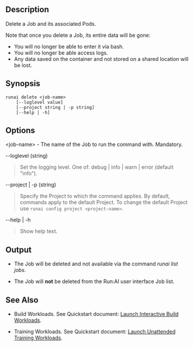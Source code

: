 ## Description

Delete a Job and its associated Pods.

Note that once you delete a Job, its entire data will be gone:

* You will no longer be able to enter it via bash.
* You will no longer be able access logs.
* Any data saved on the container and not stored on a shared location will be lost.

## Synopsis

``` shell
runai delete <job-name> 
    [--loglevel value] 
    [--project string | -p string] 
    [--help | -h]
```

## Options

<job-name\> - The name of the Job to run the command with. Mandatory.

--loglevel (string)
>  Set the logging level. One of: debug | info | warn | error (default "info").

--project | -p (string)
>  Specify the Project to which the command applies. By default, commands apply to the default Project. To change the default Project use ``runai config project <project-name>``.

--help | -h
>  Show help text.

## Output

* The Job will be deleted and not available via the command _runai list jobs_.

* The Job will __not__ be deleted from the Run:AI user interface Job list.

## See Also

*   Build Workloads. See Quickstart document: [Launch Interactive Build Workloads](../Walkthroughs/walkthrough-build.md).

*   Training Workloads. See Quickstart document:  [Launch Unattended Training Workloads](../Walkthroughs/walkthrough-train.md).


